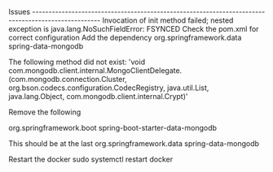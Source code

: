 Issues --------------------------------------------------------------------------------------------------- 
Invocation of init method failed; nested exception is java.lang.NoSuchFieldError: FSYNCED
Check the pom.xml for correct configuration
Add the dependency
<dependency>
	<groupId>org.springframework.data</groupId>
	<artifactId>spring-data-mongodb</artifactId>
</dependency>

The following method did not exist:
'void com.mongodb.client.internal.MongoClientDelegate.<init>(com.mongodb.connection.Cluster, org.bson.codecs.configuration.CodecRegistry, java.util.List, java.lang.Object, com.mongodb.client.internal.Crypt)'

Remove the following

<dependency>
	<groupId>org.springframework.boot</groupId>
	<artifactId>spring-boot-starter-data-mongodb</artifactId>
</dependency>


This should be at the last
<dependency>
	<groupId>org.springframework.data</groupId>
	<artifactId>spring-data-mongodb</artifactId>
</dependency>


Restart the docker 
sudo systemctl restart docker